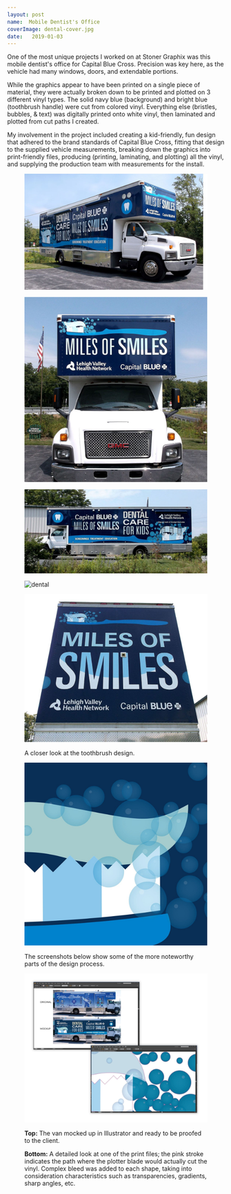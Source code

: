 ```yaml
---
layout: post
name:  Mobile Dentist's Office
coverImage: dental-cover.jpg
date:   2019-01-03
---
```



One of the most unique projects I worked on at Stoner Graphix was this mobile dentist's office for Capital Blue Cross. Precision was key here, as the vehicle had many windows, doors, and extendable portions. 

While the graphics appear to have been printed on a single piece of material, they were actually broken down to be printed and plotted on 3 different vinyl types. The solid navy blue (background) and bright blue (toothbrush handle) were cut from colored vinyl. Everything else (bristles, bubbles, & text) was digitally printed onto white vinyl, then laminated and plotted from cut paths I created.

My involvement in the project included creating a kid-friendly, fun design that adhered to the brand standards of Capital Blue Cross, fitting that design to the supplied vehicle measurements, breaking down the graphics into print-friendly files, producing (printing, laminating, and plotting) all the vinyl, and supplying the production team with measurements for the install.

<figure>
    <img src="../img/dental-1.JPG" alt="dental" />
</figure>
<figure>
    <img src="../img/dental-2.JPG" alt="dental" />
</figure>
<figure>
    <img src="../img/dental-3.JPG" alt="dental" />
</figure>
<figure>
    <img src="../img/dental-4.JPG" alt="dental" />
</figure>
<figure>
    <img src="../img/dental-5.JPG" alt="dental" />
</figure>
<figure>
    <figcaption>
        <p>A closer look at the toothbrush design.</p>
    </figcaption>
    <img src="../img/dental-6.jpg" alt="dental" />
</figure>
<figure>
    <figcaption>
        <p>The screenshots below show some of the more noteworthy parts of the design process.</p>
    </figcaption>
    <img src="../img/dental-7.jpg" alt="dental" />
    <figcaption>
        <p><strong>Top:</strong> The van mocked up in Illustrator and ready to be proofed to the client.</p>
        <p><strong>Bottom:</strong> A detailed look at one of the print files; the pink stroke indicates the path where the plotter blade would actually cut the vinyl. Complex bleed was added to each shape, taking into consideration characteristics such as transparencies, gradients, sharp angles, etc.</p>
    </figcaption>
</figure>
